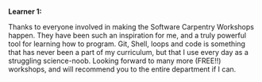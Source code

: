 **Learner 1:**

Thanks to everyone involved in making the Software Carpentry Workshops happen. 
They have been such an inspiration for me, and a truly powerful tool for learning how to program. 
Git, Shell, loops and code is something that has never been a part of my curriculum, 
but that I use every day as a struggling science-noob. 
Looking forward to many more (FREE!!) workshops, and will recommend you to the entire
department if I can.

